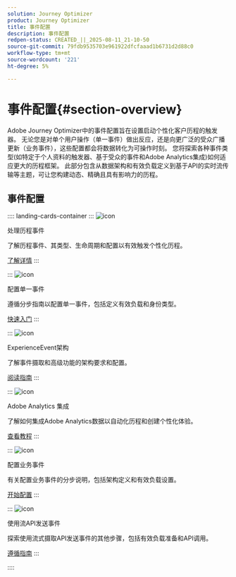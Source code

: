```yaml
---
solution: Journey Optimizer
product: Journey Optimizer
title: 事件配置
description: 事件配置
redpen-status: CREATED_||_2025-08-11_21-10-50
source-git-commit: 79fdb9535703e961922dfcfaaad1b6731d2d88c0
workflow-type: tm+mt
source-wordcount: '221'
ht-degree: 5%

---
```



# 事件配置{#section-overview}

Adobe Journey Optimizer中的事件配置旨在设置启动个性化客户历程的触发器。 无论您是对单个用户操作（单一事件）做出反应，还是向更广泛的受众广播更新（业务事件），这些配置都会将数据转化为可操作时刻。 您将探索各种事件类型(如特定于个人资料的触发器、基于受众的事件和Adobe Analytics集成)如何适应更大的历程框架。 此部分包含从数据架构和有效负载定义到基于API的实时流传输等主题，可让您构建动态、精确且具有影响力的历程。

## 事件配置

:::: landing-cards-container
:::
![icon](https://cdn.experienceleague.adobe.com/icons/book.svg?lang=zh-Hans)

处理历程事件

了解历程事件、其类型、生命周期和配置以有效触发个性化历程。

[了解详情](../using/event/about-events.md)
:::

:::
![icon](https://cdn.experienceleague.adobe.com/icons/circle-play.svg?lang=zh-Hans)

配置单一事件

遵循分步指南以配置单一事件，包括定义有效负载和身份类型。

[快速入门](../using/event/about-creating.md)
:::

:::
![icon](https://cdn.experienceleague.adobe.com/icons/code-branch.svg?lang=zh-Hans)

ExperienceEvent架构

了解事件摄取和高级功能的架构要求和配置。

[阅读指南](../using/event/experience-event-schema.md)
:::

:::
![icon](https://cdn.experienceleague.adobe.com/icons/chart-line.svg?lang=zh-Hans)

Adobe Analytics 集成

了解如何集成Adobe Analytics数据以自动化历程和创建个性化体验。

[查看教程](../using/event/about-analytics.md)
:::

:::
![icon](https://cdn.experienceleague.adobe.com/icons/list-check.svg?lang=zh-Hans)

配置业务事件

有关配置业务事件的分步说明，包括架构定义和有效负载设置。

[开始配置](../using/event/about-creating-business.md)
:::

:::
![icon](https://cdn.experienceleague.adobe.com/icons/gear.svg?lang=zh-Hans)

使用流API发送事件

探索使用流式摄取API发送事件的其他步骤，包括有效负载准备和API调用。

[遵循指南](../using/event/additional-steps-to-send-events-to-journey.md)
:::

::::
